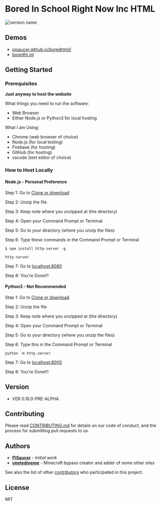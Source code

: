 
# Bored In School Right Now Inc HTML

![version name](https://img.shields.io/badge/version-VER%200.19.2--PRE--ALPHA-blue)

## Demos
- [pisaucer.github.io/boredhtml/](https://pisaucer.github.io/boredhtml/)
- [boredht.ml](https://boredht.ml/)

## Getting Started

### Prerequisites

**Just anyway to host the website**

What things you need to run the software:

- Web Browser
- Either Node.js or Python3 for local hosting

What I am Using:

- Chrome (web browser of choice)
- Node.js (for local testing)
- Firebase (for hosting)
- GitHub (for hosting)
- vscode (text editor of choice)

### How to Host Locally

#### Node.js - Personal Preference

Step 1: Go to [Clone or download](https://github.com/PiSaucer/boredhtml/archive/master.zip)

Step 2: Unzip the file

Step 3: Keep note where you unzipped at (the directory)

Step 4: Open your Command Prompt or Terminal

Step 5: Go to your directory (where you unzip the files)

Step 6: Type these commands in the Command Prompt or Terminal

```
$ npm install http-server -g

http-server
```

Step 7: Go to [localhost:8080](localhost:8080)

Step 8: You're Done!!!


#### Python3 - Not Recommended 

Step 1: Go to [Clone or download](https://github.com/PiSaucer/boredhtml/archive/master.zip)

Step 2: Unzip the file

Step 3: Keep note where you unzipped at (the directory)

Step 4: Open your Command Prompt or Terminal

Step 5: Go to your directory (where you unzip the files)

Step 6: Type this in the Command Prompt or Terminal

```
python -m http.server
```

Step 7: Go to [localhost:8000](localhost:8000)

Step 8: You're Done!!!


## Version
- VER 0.18.0-PRE-ALPHA

## Contributing

Please read [CONTRIBUTING.md](CONTRIBUTING.md) for details on our code of conduct, and the process for submitting pull requests to us.

## Authors

- **[PiSaucer](https://github.com/PiSaucer)** - *Initial work*
- **[yeetedmeme](https://github.com/yeetedmeme)** - Minecraft bypass creator and adder of some other sites

See also the list of other [contributors](https://github.com/PiSaucer/boredhtml/contributors) who participated in this project.

## License

MIT

